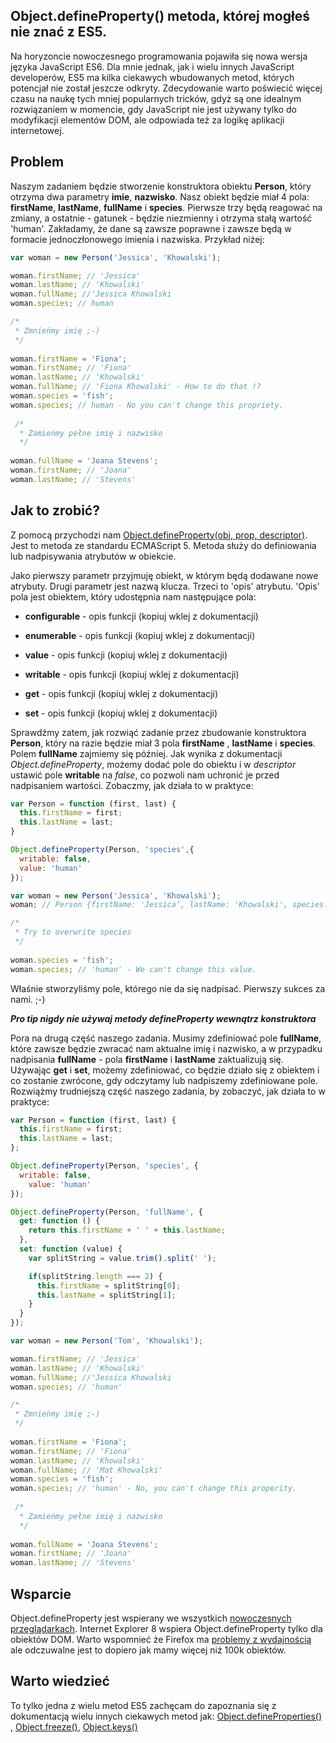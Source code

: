## Object.defineProperty() metoda, której mogłeś nie znać z ES5.

Na horyzoncie nowoczesnego programowania pojawiła się nowa wersja języka JavaScript ES6. Dla mnie jednak, jak i wielu innych JavaScript developerów, ES5 ma kilka ciekawych wbudowanych metod, których potencjał nie został jeszcze odkryty. Zdecydowanie warto poświecić więcej czasu na naukę tych mniej popularnych tricków, gdyż są one idealnym rozwiązaniem w momencie, gdy JavaScript nie jest używany tylko do modyfikacji elementów DOM, ale odpowiada też za logikę aplikacji internetowej.

## Problem 
Naszym zadaniem będzie stworzenie konstruktora obiektu __Person__, który otrzyma dwa parametry __imie__, __nazwisko__.
Nasz obiekt będzie miał 4 pola: __firstName__, __lastName__, __fullName__ i __species__. Pierwsze trzy będą reagować na zmiany, a ostatnie - gatunek - będzie niezmienny i otrzyma stałą wartość 'human'.
Zakładamy, że dane są zawsze poprawne i zawsze będą w formacie jednoczłonowego imienia i nazwiska. Przykład niżej:

```JavaScript
var woman = new Person('Jessica', 'Khowalski');

woman.firstName; // 'Jessica'
woman.lastName; // 'Khowalski'
woman.fullName; //'Jessica Khowalski
woman.species; // human

/*
 * Zmnieńmy imię ;-)
 */
 
woman.firstName = 'Fiona';
woman.firstName; // 'Fiona'
woman.lastName; // 'Khowalski'
woman.fullName; // 'Fiona Khowalski' - How to do that !?
woman.species = 'fish';
woman.species; // human - No you can't change this propriety.
 
 /*
  * Zamieńmy pełne imię i nazwisko
  */
  
woman.fullName = 'Joana Stevens';
woman.firstName; // 'Joana'
woman.lastName; // 'Stevens'
```

## Jak to zrobić?

Z pomocą przychodzi nam [Object.defineProperty(obj, prop, descriptor)](https://developer.mozilla.org/en-US/docs/Web/JavaScript/Reference/Global_Objects/Object/defineProperty). Jest to metoda ze standardu ECMAScript 5. Metoda służy do definiowania lub nadpisywania atrybutów w obiekcie. 

Jako pierwszy parametr przyjmuję obiekt, w którym będą dodawane nowe atrybuty. Drugi parametr jest nazwą klucza. Trzeci to 'opis' atrybutu. 'Opis' pola jest obiektem, który udostępnia nam następujące pola:

- __configurable__ - opis funkcji (kopiuj wklej z dokumentacji)

- __enumerable__ - opis funkcji (kopiuj wklej z dokumentacji)

- __value__ - opis funkcji (kopiuj wklej z dokumentacji)

- __writable__ - opis funkcji (kopiuj wklej z dokumentacji)

- __get__ - opis funkcji (kopiuj wklej z dokumentacji)

- __set__ - opis funkcji (kopiuj wklej z dokumentacji)

Sprawdźmy zatem, jak rozwiąć zadanie przez zbudowanie konstruktora __Person__, który na razie będzie miał 3 pola __firstName__ , __lastName__ i __species__. Polem __fullName__ zajmiemy się później. 
Jak wynika z dokumentacji _Object.defineProperty_, możemy dodać pole do obiektu i w _descriptor_ ustawić pole __writable__ na _false_, co pozwoli nam uchronić je przed nadpisaniem wartości. Zobaczmy, jak działa to w praktyce:

```JavaScript
var Person = function (first, last) {
  this.firstName = first;
  this.lastName = last;
}

Object.defineProperty(Person, 'species',{
  writable: false,
  value: 'human'
});

var woman = new Person('Jessica', 'Khowalski');
woman; // Person {firstName: 'Jessica', lastName: 'Khowalski', species: 'human'}

/*
 * Try to overwrite species
 */
 
woman.species = 'fish';
woman.species; // 'human' - We can't change this value.
```

Właśnie stworzyliśmy pole, którego nie da się nadpisać. Pierwszy sukces za nami. ;-) 

__*Pro tip nigdy nie używaj metody defineProperty wewnątrz konstruktora*__

Pora na drugą część naszego zadania. Musimy zdefiniować pole __fullName__, które zawsze będzie zwracać nam aktualne imię i nazwisko, a w przypadku nadpisania __fullName__ - pola __firstName__ i __lastName__ zaktualizują się. Używając __get__ i __set__, możemy zdefiniować, co będzie działo się z obiektem i co zostanie zwrócone, gdy odczytamy lub nadpiszemy zdefiniowane pole. Rozwiążmy trudniejszą część naszego zadania, by zobaczyć, jak działa to w praktyce:

```JavaScript
var Person = function (first, last) {
  this.firstName = first;
  this.lastName = last;
};

Object.defineProperty(Person, 'species', {
  writable: false,
    value: 'human'
});

Object.defineProperty(Person, 'fullName', {
  get: function () {
    return this.firstName + ' ' + this.lastName;
  },
  set: function (value) {
    var splitString = value.trim().split(' ');

    if(splitString.length === 2) {
      this.firstName = splitString[0];
      this.lastName = splitString[1];
    }
  }
});

var woman = new Person('Tom', 'Khowalski');

woman.firstName; // 'Jessica'
woman.lastName; // 'Khowalski'
woman.fullName; //'Jessica Khowalski
woman.species; // 'human'

/*
 * Zmnieńmy imię ;-)
 */
 
woman.firstName = 'Fiona';
woman.firstName; // 'Fiona'
woman.lastName; // 'Khowalski'
woman.fullName; // 'Mat Khowalski'
woman.species = 'fish';
woman.species; // 'human' - No, you can't change this properity.
 
 /*
  * Zamieńmy pełne imię i nazwisko
  */
  
woman.fullName = 'Joana Stevens';
woman.firstName; // 'Joana'
woman.lastName; // 'Stevens'
```

## Wsparcie

Object.defineProperty jest wspierany we wszystkich [nowoczesnych przeglądarkach](http://kangax.github.io/compat-table/es5/#Object.defineProperty). Internet Explorer 8 wspiera Object.defineProperty tylko dla obiektów DOM. Warto wspomnieć że Firefox ma [problemy z wydajnością](https://bugzilla.mozilla.org/show_bug.cgi?id=626021) ale odczuwalne jest to dopiero jak mamy więcej niż 100k obiektów.

## Warto wiedzieć

To tylko jedna z wielu metod ES5 zachęcam do zapoznania się z dokumentacją wielu innych ciekawych metod jak:
[Object.defineProperties()](https://developer.mozilla.org/en-US/docs/Web/JavaScript/Reference/Global_Objects/Object/defineProperties) , [Object.freeze()](https://developer.mozilla.org/en-US/docs/Web/JavaScript/Reference/Global_Objects/Object/freeze),
[Object.keys()](https://developer.mozilla.org/en-US/docs/Web/JavaScript/Reference/Global_Objects/Object/keys)
